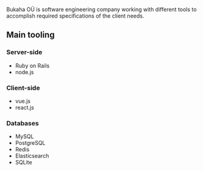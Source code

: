Bukaha OÜ is software engineering company working with different tools to accomplish required specifications of the client needs.

## Main tooling

### Server-side

- Ruby on Rails
- node.js

### Client-side

- vue.js
- react.js

### Databases

- MySQL
- PostgreSQL
- Redis
- Elasticsearch
- SQLite
